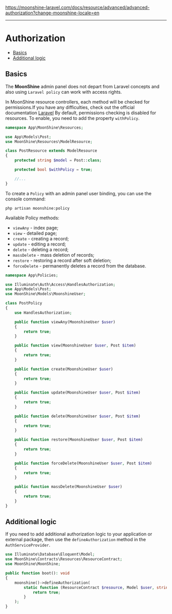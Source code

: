 https://moonshine-laravel.com/docs/resource/advanced/advanced-authorization?change-moonshine-locale=en

------
# Authorization

  - [Basics](#basics)
  - [Additional logic](#additional-logic)

<a name="basics"></a>
## Basics

The **MoonShine** admin panel does not depart from Laravel concepts and also using `Laravel policy` can work with access rights.

In MoonShine resource controllers, each method will be checked for permissions.If you have any difficulties, check out the official documentation [Laravel](https://laravel.com/docs/authorization#creating-policies)
By default, permissions checking is disabled for resources. To enable, you need to add the property `withPolicy`.

```php
namespace App\MoonShine\Resources;

use App\Models\Post;
use MoonShine\Resources\ModelResource;

class PostResource extends ModelResource
{
    protected string $model = Post::class;

    protected bool $withPolicy = true;

    //...
}
```

To create a `Policy` with an admin panel user binding, you can use the console command:

```shell
php artisan moonshine:policy
```

Available Policy methods:
- `viewAny` - index page;
- `view` - detailed page;
- `create` - creating a record;
- `update` - editing a record;
- `delete` - deleting a record;
- `massDelete` - mass deletion of records;
- `restore` - restoring a record after soft deletion;
- `forceDelete` - permanently deletes a record from the database.

```php
namespace App\Policies;

use Illuminate\Auth\Access\HandlesAuthorization;
use App\Models\Post;
use MoonShine\Models\MoonshineUser;

class PostPolicy
{
    use HandlesAuthorization;

    public function viewAny(MoonshineUser $user)
    {
        return true;
    }

    public function view(MoonshineUser $user, Post $item)
    {
        return true;
    }

    public function create(MoonshineUser $user)
    {
        return true;
    }

    public function update(MoonshineUser $user, Post $item)
    {
        return true;
    }

    public function delete(MoonshineUser $user, Post $item)
    {
        return true;
    }

    public function restore(MoonshineUser $user, Post $item)
    {
        return true;
    }

    public function forceDelete(MoonshineUser $user, Post $item)
    {
        return true;
    }

    public function massDelete(MoonshineUser $user)
    {
        return true;
    }
}
```

<a name="additional_logic"></a>
## Additional logic
   
If you need to add additional authorization logic to your application or external package, then use the `defineAuthorization` method in the `AuthServiceProvider`.

```php
use Illuminate\Database\Eloquent\Model;
use MoonShine\Contracts\Resources\ResourceContract;
use MoonShine\MoonShine;

public function boot(): void
{
    moonshine()->defineAuthorization(
        static function (ResourceContract $resource, Model $user, string $ability): bool {
            return true;
        }
    );
}
```
